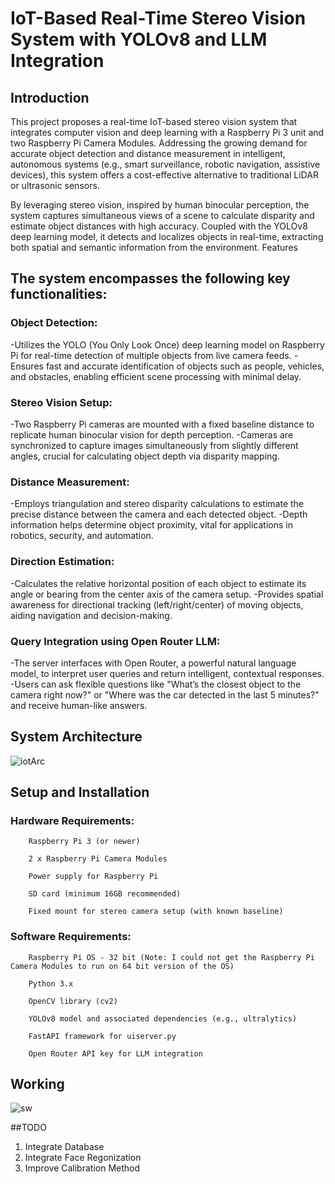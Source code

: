 # IoT-Based Real-Time Stereo Vision System with YOLOv8 and LLM Integration


## Introduction

This project proposes a real-time IoT-based stereo vision system that integrates computer vision and deep learning with a Raspberry Pi 3 unit and two Raspberry Pi Camera Modules. Addressing the growing demand for accurate object detection and distance measurement in intelligent, autonomous systems (e.g., smart surveillance, robotic navigation, assistive devices), this system offers a cost-effective alternative to traditional LiDAR or ultrasonic sensors.

By leveraging stereo vision, inspired by human binocular perception, the system captures simultaneous views of a scene to calculate disparity and estimate object distances with high accuracy. Coupled with the YOLOv8 deep learning model, it detects and localizes objects in real-time, extracting both spatial and semantic information from the environment.
Features

## The system encompasses the following key functionalities:

  ### Object Detection:
  -Utilizes the YOLO (You Only Look Once) deep learning model on Raspberry Pi for real-time detection of multiple objects from live camera feeds.
  -Ensures fast and accurate identification of objects such as people, vehicles, and obstacles, enabling efficient scene processing with minimal delay.

  ### Stereo Vision Setup:

  -Two Raspberry Pi cameras are mounted with a fixed baseline distance to replicate human binocular vision for depth perception.
  -Cameras are synchronized to capture images simultaneously from slightly different angles, crucial for calculating object depth via disparity mapping.

  ### Distance Measurement:

  -Employs triangulation and stereo disparity calculations to estimate the precise distance between the camera and each detected object.
  -Depth information helps determine object proximity, vital for applications in robotics, security, and automation.

  ### Direction Estimation:

  -Calculates the relative horizontal position of each object to estimate its angle or bearing from the center axis of the camera setup.
  -Provides spatial awareness for directional tracking (left/right/center) of moving objects, aiding navigation and decision-making.

  ### Query Integration using Open Router LLM:
  -The server interfaces with Open Router, a powerful natural language model, to interpret user queries and return intelligent, contextual responses.
  -Users can ask flexible questions like "What’s the closest object to the camera right now?" or "Where was the car detected in the last 5 minutes?" and receive human-like answers.

## System Architecture

![iotArc](https://github.com/user-attachments/assets/cb63c435-baf3-4298-8a4c-615a71811b01)

## Setup and Installation

### Hardware Requirements:

        Raspberry Pi 3 (or newer)

        2 x Raspberry Pi Camera Modules

        Power supply for Raspberry Pi

        SD card (minimum 16GB recommended)

        Fixed mount for stereo camera setup (with known baseline)

### Software Requirements:

        Raspberry Pi OS - 32 bit (Note: I could not get the Raspberry Pi Camera Modules to run on 64 bit version of the OS)

        Python 3.x

        OpenCV library (cv2)

        YOLOv8 model and associated dependencies (e.g., ultralytics)

        FastAPI framework for uiserver.py

        Open Router API key for LLM integration

## Working

![sw](https://github.com/user-attachments/assets/0ae3de70-e31f-4aef-b41e-6e5d34dabb11)

##TODO

1. Integrate Database
2. Integrate Face Regonization
3. Improve Calibration Method
